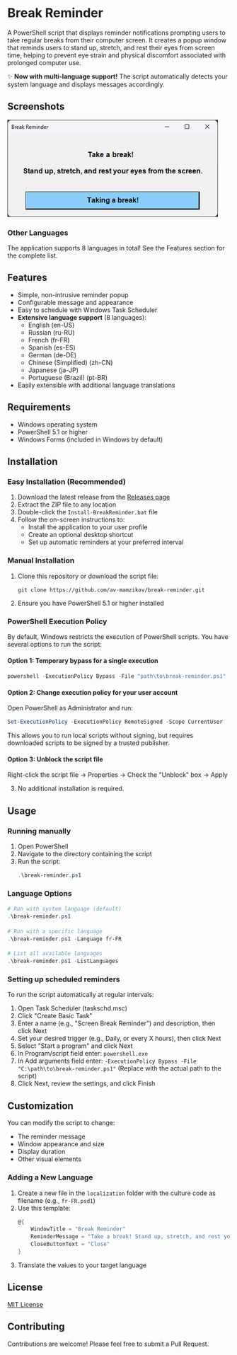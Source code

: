 # Break Reminder

A PowerShell script that displays reminder notifications prompting users to take regular breaks from their computer screen. It creates a popup window that reminds users to stand up, stretch, and rest their eyes from screen time, helping to prevent eye strain and physical discomfort associated with prolonged computer use.

✨ **Now with multi-language support!** The script automatically detects your system language and displays messages accordingly.

## Screenshots

![Russian Break Reminder](screenshots/image.png)

### Other Languages
The application supports 8 languages in total! See the Features section for the complete list.

## Features

- Simple, non-intrusive reminder popup
- Configurable message and appearance
- Easy to schedule with Windows Task Scheduler
- **Extensive language support** (8 languages):
  - English (en-US)
  - Russian (ru-RU)
  - French (fr-FR)
  - Spanish (es-ES)
  - German (de-DE)
  - Chinese (Simplified) (zh-CN)
  - Japanese (ja-JP)
  - Portuguese (Brazil) (pt-BR)
- Easily extensible with additional language translations

## Requirements

- Windows operating system
- PowerShell 5.1 or higher
- Windows Forms (included in Windows by default)

## Installation

### Easy Installation (Recommended)

1. Download the latest release from the [Releases page](https://github.com/av-mamzikov/break-reminder/releases)
2. Extract the ZIP file to any location
3. Double-click the `Install-BreakReminder.bat` file
4. Follow the on-screen instructions to:
   - Install the application to your user profile
   - Create an optional desktop shortcut
   - Set up automatic reminders at your preferred interval

### Manual Installation

1. Clone this repository or download the script file:
   ```
   git clone https://github.com/av-mamzikov/break-reminder.git
   ```
2. Ensure you have PowerShell 5.1 or higher installed

### PowerShell Execution Policy

By default, Windows restricts the execution of PowerShell scripts. You have several options to run the script:

#### Option 1: Temporary bypass for a single execution

```powershell
powershell -ExecutionPolicy Bypass -File "path\to\break-reminder.ps1"
```

#### Option 2: Change execution policy for your user account

Open PowerShell as Administrator and run:

```powershell
Set-ExecutionPolicy -ExecutionPolicy RemoteSigned -Scope CurrentUser
```

This allows you to run local scripts without signing, but requires downloaded scripts to be signed by a trusted publisher.

#### Option 3: Unblock the script file

Right-click the script file → Properties → Check the "Unblock" box → Apply

3. No additional installation is required.

## Usage

### Running manually

1. Open PowerShell
2. Navigate to the directory containing the script
3. Run the script:
   ```powershell
   .\break-reminder.ps1
   ```

### Language Options

```powershell
# Run with system language (default)
.\break-reminder.ps1

# Run with a specific language
.\break-reminder.ps1 -Language fr-FR

# List all available languages
.\break-reminder.ps1 -ListLanguages
```

### Setting up scheduled reminders

To run the script automatically at regular intervals:

1. Open Task Scheduler (taskschd.msc)
2. Click "Create Basic Task"
3. Enter a name (e.g., "Screen Break Reminder") and description, then click Next
4. Set your desired trigger (e.g., Daily, or every X hours), then click Next
5. Select "Start a program" and click Next
6. In Program/script field enter: `powershell.exe`
7. In Add arguments field enter: `-ExecutionPolicy Bypass -File "C:\path\to\break-reminder.ps1"`
   (Replace with the actual path to the script)
8. Click Next, review the settings, and click Finish

## Customization

You can modify the script to change:
- The reminder message
- Window appearance and size
- Display duration
- Other visual elements

### Adding a New Language

1. Create a new file in the `localization` folder with the culture code as filename (e.g., `fr-FR.psd1`)
2. Use this template:
   ```powershell
   @{
       WindowTitle = "Break Reminder"
       ReminderMessage = "Take a break! Stand up, stretch, and rest your eyes from the screen."
       CloseButtonText = "Close"
   }
   ```
3. Translate the values to your target language

## License

[MIT License](LICENSE)

## Contributing

Contributions are welcome! Please feel free to submit a Pull Request.
